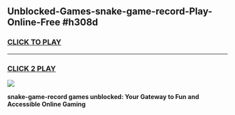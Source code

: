 
## Unblocked-Games-snake-game-record-Play-Online-Free #h308d
<h3>
<a href="https://us.freeplayer.one?title=snake-game-record&ref=10M">CLICK TO PLAY</a></h3>
<hr>

<h3>
<a href="https://us.freeplayer.one?title=snake-game-record&ref=10M">CLICK 2 PLAY</a>
  
</h3>

<a href="https://us.freeplayer.one?title=snake-game-record&ref=10M"><img src="https://clearcache.store/games.png"></a>


**snake-game-record games unblocked: Your Gateway to Fun and Accessible Online Gaming**
